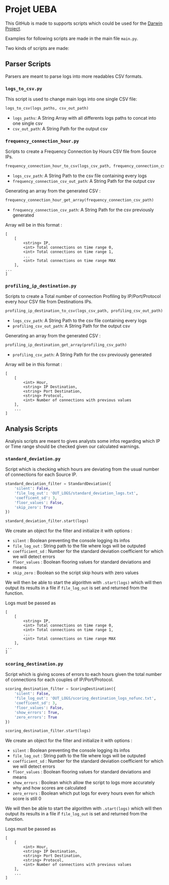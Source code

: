 # Projet UEBA

This GitHub is made to supports scripts which could be used for the [Darwin Project](https://github.com/VultureProject/darwin).

Examples for following scripts are made in the main file `main.py`.

Two kinds of scripts are made:

## Parser Scripts

Parsers are meant to parse logs into more readables CSV formats.

### `logs_to_csv.py`

This script is used to change main logs into one single CSV file:

```python
logs_to_csv(logs_paths, csv_out_path)
```

* `logs_paths`: A String Array with all differents logs paths to concat into one single csv
* `csv_out_path`: A String Path for the output csv

### `frequency_connection_hour.py`

Scripts to create a Frequency Connection by Hours CSV file from Source IPs.

```python
frequency_connection_hour_to_csv(logs_csv_path, frequency_connection_csv_out_path)
```

* `logs_csv_path`: A String Path to the csv file containing every logs
* `frequency_connection_csv_out_path`: A String Path for the output csv

Generating an array from the generated CSV :

```python
frequency_connection_hour_get_array(frequency_connection_csv_path)
```

* `frequency_connection_csv_path`: A String Path for the csv previously generated

Array will be in this format :

```
[
    [
        <string> IP, 
        <int> Total connections on time range 0, 
        <int> Total connections on time range 1, 
        ...
        <int> Total connections on time range MAX
    ], 
...
]
```

### `profiling_ip_destination.py`

Scripts to create a Total number of connection Profiling by IP/Port/Protocol every hour CSV file from Destinations IPs.

```python
profiling_ip_destination_to_csv(logs_csv_path, profiling_csv_out_path)
```

* `logs_csv_path`: A String Path to the csv file containing every logs
* `profiling_csv_out_path`: A String Path for the output csv

Generating an array from the generated CSV :

```python
profiling_ip_destination_get_array(profiling_csv_path)
```

* `profiling_csv_path`: A String Path for the csv previously generated

Array will be in this format :

```
[
    [
        <int> Hour,
        <string> IP Destination, 
        <string> Port Destination, 
        <string> Protocol,
        <int> Number of connections with previous values
    ], 
    ...
]
```

## Analysis Scripts

Analysis scripts are meant to gives analysts some infos regarding which IP or Time range should be checked given our calculated warnings.

### `standard_deviation.py`

Script which is checking which hours are deviating from the usual number of connections for each Source IP.

```python
standard_deviation_filter = StandardDeviation({
    'silent': False,
    'file_log_out': 'OUT_LOGS/standard_deviation_logs.txt',
    'coefficent_sd': 3,
    'floor_values': False,
    'skip_zero': True
})

standard_deviation_filter.start(logs)
```

We create an object for the filter and initialize it with options :
-	`silent` : Boolean preventing the console logging its infos
-	`file_log_out` : String path to the file where logs will be outputed
-	`coefficient_sd` : Number for the standard deviation coefficient for which we will detect errors
-	`floor_values` : Boolean flooring values for standard deviations and means
-	`skip_zero` : Boolean so the script skip hours with zero values

We will then be able to start the algorithm with `.start(logs)` which will then output its results in a file if `file_log_out` is set and returned from the function.

Logs must be passed as 
```
[
    [
        <string> IP, 
        <int> Total connections on time range 0, 
        <int> Total connections on time range 1, 
        ...
        <int> Total connections on time range MAX
    ], 
...
]
```

### `scoring_destination.py`

Script which is giving scores of errors to each hours given the total number of connections for each couples of IP/Port/Protocol.

```python
scoring_destination_filter = ScoringDestination({
    'silent': False,
    'file_log_out': 'OUT_LOGS/scoring_destination_logs_nofunc.txt',
    'coefficent_sd': 3,
    'floor_values': False,
    'show_errors': True,
    'zero_errors': True
})

scoring_destination_filter.start(logs)
```

We create an object for the filter and initialize it with options :
-	`silent` : Boolean preventing the console logging its infos
-	`file_log_out` : String path to the file where logs will be outputed
-	`coefficient_sd` : Number for the standard deviation coefficient for which we will detect errors
-	`floor_values` : Boolean flooring values for standard deviations and means
-	`show_errors` : Boolean which allow the script to logs more accurately why and how scores are calculated
- `zero_errors` : Boolean which put logs for every hours even for which score is still 0

We will then be able to start the algorithm with `.start(logs)` which will then output its results in a file if `file_log_out` is set and returned from the function.

Logs must be passed as 
```
[
    [
        <int> Hour,
        <string> IP Destination, 
        <string> Port Destination, 
        <string> Protocol,
        <int> Number of connections with previous values
    ], 
    ...
]
```
